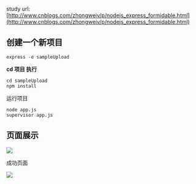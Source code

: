 study url:[http://www.cnblogs.com/zhongweiv/p/nodejs_express_formidable.html](http://www.cnblogs.com/zhongweiv/p/nodejs_express_formidable.html)

## 创建一个新项目

	express -e sampleUpload



**cd 项目 执行**

	cd sampleUpload
	npm install


运行项目 
	
	node app.js
	supervisor app.js


## 页面展示 

![](https://github.com/zxx1988328/nodejs-sampleUpload/blob/master/img/web_index.png)

成功页面

![](https://github.com/zxx1988328/nodejs-sampleUpload/blob/master/img/upload_success.png)

